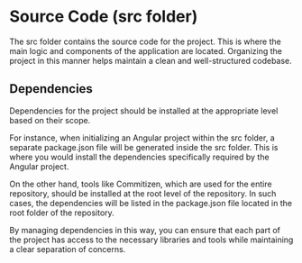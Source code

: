 # Source Code (src folder)

The src folder contains the source code for the project. This is where the main logic and components of the application are located. Organizing the project in this manner helps maintain a clean and well-structured codebase.

## Dependencies

Dependencies for the project should be installed at the appropriate level based on their scope.

For instance, when initializing an Angular project within the src folder, a separate package.json file will be generated inside the src folder. This is where you would install the dependencies specifically required by the Angular project.

On the other hand, tools like Commitizen, which are used for the entire repository, should be installed at the root level of the repository. In such cases, the dependencies will be listed in the package.json file located in the root folder of the repository.

By managing dependencies in this way, you can ensure that each part of the project has access to the necessary libraries and tools while maintaining a clear separation of concerns.
